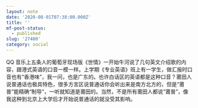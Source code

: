 ```yaml
---
layout: note
date: '2020-08-01T07:38:00.000Z'
title: ''
mf-post-status:
  - published
slug: '27480'
category: social
---
```

QQ 音乐上五条人的葡萄牙现场版《世情》一开始牛河说了几句英文介绍歌的内容，跟港式英语的口音一模一样。上学期《专业英语》班上有一学生，做汇报时口音也有“香港味”，我一问，也是广东的。也许白话区的英语都是这种口音？莆田人说普通话也极具特色，很多方言区说普通话你会听出来是南方北方的，但是“莆普”能精确“制导”，一听就知道是莆田的。当然，不是所有莆田人都说“莆普”，像我这种到北京上大学后才开始说普通话的就没受其影响。
